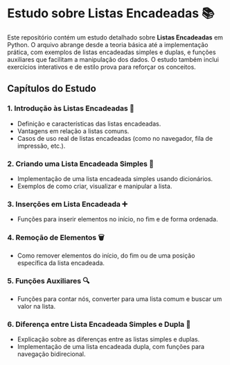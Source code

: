 # Estudo sobre Listas Encadeadas 📚

Este repositório contém um estudo detalhado sobre **Listas Encadeadas** em Python. O arquivo abrange desde a teoria básica até a implementação prática, com exemplos de listas encadeadas simples e duplas, e funções auxiliares que facilitam a manipulação dos dados. O estudo também inclui exercícios interativos e de estilo prova para reforçar os conceitos.

## Capítulos do Estudo

### 1. Introdução às Listas Encadeadas 📝
- Definição e características das listas encadeadas.
- Vantagens em relação a listas comuns.
- Casos de uso real de listas encadeadas (como no navegador, fila de impressão, etc.).

### 2. Criando uma Lista Encadeada Simples 🔧
- Implementação de uma lista encadeada simples usando dicionários.
- Exemplos de como criar, visualizar e manipular a lista.

### 3. Inserções em Lista Encadeada ➕
- Funções para inserir elementos no início, no fim e de forma ordenada.

### 4. Remoção de Elementos 🗑️
- Como remover elementos do início, do fim ou de uma posição específica da lista encadeada.

### 5. Funções Auxiliares 🔍
- Funções para contar nós, converter para uma lista comum e buscar um valor na lista.

### 6. Diferença entre Lista Encadeada Simples e Dupla 🔄
- Explicação sobre as diferenças entre as listas simples e duplas.
- Implementação de uma lista encadeada dupla, com funções para navegação bidirecional.
